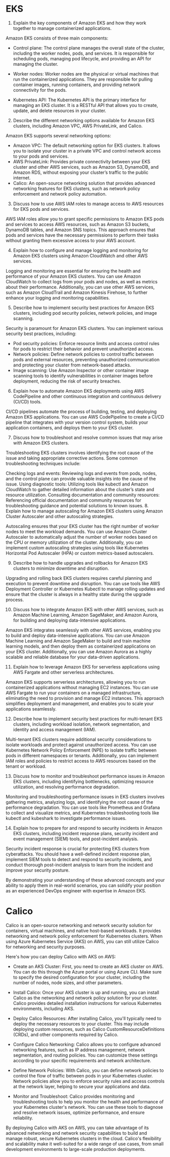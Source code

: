 # EKS

1. Explain the key components of Amazon EKS and how they work together to manage containerized applications.

Amazon EKS consists of three main components:

- Control plane: The control plane manages the overall state of the cluster, including the worker nodes, pods, and services. It is responsible for scheduling pods, managing pod lifecycle, and providing an API for managing the cluster.

- Worker nodes: Worker nodes are the physical or virtual machines that run the containerized applications. They are responsible for pulling container images, running containers, and providing network connectivity for the pods.

- Kubernetes API: The Kubernetes API is the primary interface for managing an EKS cluster. It is a RESTful API that allows you to create, update, and delete resources in your cluster.

2. Describe the different networking options available for Amazon EKS clusters, including Amazon VPC, AWS PrivateLink, and Calico.

Amazon EKS supports several networking options:

- Amazon VPC: The default networking option for EKS clusters. It allows you to isolate your cluster in a private VPC and control network access to your pods and services.
- AWS PrivateLink: Provides private connectivity between your EKS cluster and other AWS services, such as Amazon S3, DynamoDB, and Amazon RDS, without exposing your cluster’s traffic to the public internet.
- Calico: An open-source networking solution that provides advanced networking features for EKS clusters, such as network policy enforcement and network policy automation.

3. Discuss how to use AWS IAM roles to manage access to AWS resources for EKS pods and services.

AWS IAM roles allow you to grant specific permissions to Amazon EKS pods and services to access AWS resources, such as Amazon S3 buckets, DynamoDB tables, and Amazon SNS topics. This approach ensures that pods and services have the necessary permissions to perform their tasks without granting them excessive access to your AWS account.

4. Explain how to configure and manage logging and monitoring for Amazon EKS clusters using Amazon CloudWatch and other AWS services.

Logging and monitoring are essential for ensuring the health and performance of your Amazon EKS clusters. You can use Amazon CloudWatch to collect logs from your pods and nodes, as well as metrics about their performance. Additionally, you can use other AWS services, such as Amazon CloudTrail and Amazon Kinesis Firehose, to further enhance your logging and monitoring capabilities.

5. Describe how to implement security best practices for Amazon EKS clusters, including pod security policies, network policies, and image scanning.

Security is paramount for Amazon EKS clusters. You can implement various security best practices, including:

- Pod security policies: Enforce resource limits and access control rules for pods to restrict their behavior and prevent unauthorized access.
- Network policies: Define network policies to control traffic between pods and external resources, preventing unauthorized communication and protecting your cluster from network-based attacks.
- Image scanning: Use Amazon Inspector or other container image scanning tools to identify vulnerabilities in container images before deployment, reducing the risk of security breaches.

6. Explain how to automate Amazon EKS deployments using AWS CodePipeline and other continuous integration and continuous delivery (CI/CD) tools.

CI/CD pipelines automate the process of building, testing, and deploying Amazon EKS applications. You can use AWS CodePipeline to create a CI/CD pipeline that integrates with your version control system, builds your application containers, and deploys them to your EKS cluster.

7. Discuss how to troubleshoot and resolve common issues that may arise with Amazon EKS clusters.

Troubleshooting EKS clusters involves identifying the root cause of the issue and taking appropriate corrective actions. Some common troubleshooting techniques include:

Checking logs and events: Reviewing logs and events from pods, nodes, and the control plane can provide valuable insights into the cause of the issue.
Using diagnostic tools: Utilizing tools like kubectl and Amazon CloudWatch to gather detailed information about the cluster’s state and resource utilization.
Consulting documentation and community resources: Referencing official documentation and community resources for troubleshooting guidance and potential solutions to known issues.
8. Explain how to manage autoscaling for Amazon EKS clusters using Amazon Cluster Autoscaler and other autoscaling strategies.

Autoscaling ensures that your EKS cluster has the right number of worker nodes to meet the workload demands. You can use Amazon Cluster Autoscaler to automatically adjust the number of worker nodes based on the CPU or memory utilization of the cluster. Additionally, you can implement custom autoscaling strategies using tools like Kubernetes Horizontal Pod Autoscaler (HPA) or custom metrics-based autoscalers.

9. Describe how to handle upgrades and rollbacks for Amazon EKS clusters to minimize downtime and disruption.

Upgrading and rolling back EKS clusters requires careful planning and execution to prevent downtime and disruption. You can use tools like AWS Deployment Controller or Kubernetes Kubectl to manage rolling updates and ensure that the cluster is always in a healthy state during the upgrade process.

10. Discuss how to integrate Amazon EKS with other AWS services, such as Amazon Machine Learning, Amazon SageMaker, and Amazon Aurora, for building and deploying data-intensive applications.

Amazon EKS integrates seamlessly with other AWS services, enabling you to build and deploy data-intensive applications. You can use Amazon Machine Learning and Amazon SageMaker to build and train machine learning models, and then deploy them as containerized applications on your EKS cluster. Additionally, you can use Amazon Aurora as a highly scalable and reliable database for your data-driven applications.

11. Explain how to leverage Amazon EKS for serverless applications using AWS Fargate and other serverless architectures.

Amazon EKS supports serverless architectures, allowing you to run containerized applications without managing EC2 instances. You can use AWS Fargate to run your containers on a managed infrastructure, eliminating the need to provision and manage EC2 instances. This approach simplifies deployment and management, and enables you to scale your applications seamlessly.

12. Describe how to implement security best practices for multi-tenant EKS clusters, including workload isolation, network segmentation, and identity and access management (IAM).

Multi-tenant EKS clusters require additional security considerations to isolate workloads and protect against unauthorized access. You can use Kubernetes Network Policy Enforcement (NPE) to isolate traffic between pods in different namespaces or tenants. Additionally, you can implement IAM roles and policies to restrict access to AWS resources based on the tenant or workload.

13. Discuss how to monitor and troubleshoot performance issues in Amazon EKS clusters, including identifying bottlenecks, optimizing resource utilization, and resolving performance degradation.

Monitoring and troubleshooting performance issues in EKS clusters involves gathering metrics, analyzing logs, and identifying the root cause of the performance degradation. You can use tools like Prometheus and Grafana to collect and visualize metrics, and Kubernetes troubleshooting tools like kubectl and kubeshark to investigate performance issues.

14. Explain how to prepare for and respond to security incidents in Amazon EKS clusters, including incident response plans, security incident and event management (SIEM) tools, and post-incident analysis.

Security incident response is crucial for protecting EKS clusters from cyberattacks. You should have a well-defined incident response plan, implement SIEM tools to detect and respond to security incidents, and conduct thorough post-incident analysis to learn from the incident and improve your security posture.

By demonstrating your understanding of these advanced concepts and your ability to apply them in real-world scenarios, you can solidify your position as an experienced DevOps engineer with expertise in Amazon EKS.

# Calico

Calico is an open-source networking and network security solution for containers, virtual machines, and native host-based workloads. It provides networking and network policy enforcement for Kubernetes clusters. When using Azure Kubernetes Service (AKS) on AWS, you can still utilize Calico for networking and security purposes.

Here's how you can deploy Calico with AKS on AWS:

- Create an AKS Cluster: First, you need to create an AKS cluster on AWS. You can do this through the Azure portal or using Azure CLI. Make sure to specify the desired configuration for your cluster, including the number of nodes, node sizes, and other parameters.

- Install Calico: Once your AKS cluster is up and running, you can install Calico as the networking and network policy solution for your cluster. Calico provides detailed installation instructions for various Kubernetes environments, including AKS.

- Deploy Calico Resources: After installing Calico, you'll typically need to deploy the necessary resources to your cluster. This may include deploying custom resources, such as Calico CustomResourceDefinitions (CRDs), and other components required by Calico.

- Configure Calico Networking: Calico allows you to configure advanced networking features, such as IP address management, network segmentation, and routing policies. You can customize these settings according to your specific requirements and network architecture.

- Define Network Policies: With Calico, you can define network policies to control the flow of traffic between pods in your Kubernetes cluster. Network policies allow you to enforce security rules and access controls at the network layer, helping to secure your applications and data.

- Monitor and Troubleshoot: Calico provides monitoring and troubleshooting tools to help you monitor the health and performance of your Kubernetes cluster's network. You can use these tools to diagnose and resolve network issues, optimize performance, and ensure reliability.


By deploying Calico with AKS on AWS, you can take advantage of its advanced networking and network security capabilities to build and manage robust, secure Kubernetes clusters in the cloud. Calico's flexibility and scalability make it well-suited for a wide range of use cases, from small development environments to large-scale production deployments.






